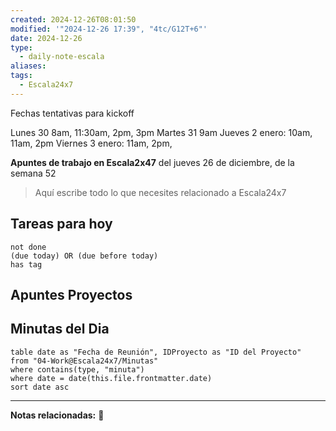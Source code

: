 ```yaml
---
created: 2024-12-26T08:01:50
modified: '"2024-12-26 17:39", "4tc/G12T+6"'
date: 2024-12-26
type:
  - daily-note-escala
aliases: 
tags:
  - Escala24x7
---
```

Fechas tentativas para kickoff

Lunes 30 8am, 11:30am, 2pm, 3pm
Martes 31 9am
Jueves 2 enero: 10am, 11am, 2pm
Viernes 3 enero: 11am, 2pm, 

**Apuntes de trabajo en Escala2x47** del  jueves 26 de diciembre, de la semana 52 

> Aquí escribe todo lo que necesites relacionado a Escala24x7

## Tareas para hoy

```tasks
not done
(due today) OR (due before today)
has tag
```

## Apuntes Proyectos


## Minutas del Dia
 ```dataview
table date as "Fecha de Reunión", IDProyecto as "ID del Proyecto"
from "04-Work@Escala24x7/Minutas"
where contains(type, "minuta")
where date = date(this.file.frontmatter.date)
sort date asc
```

----
**Notas relacionadas:**
📝

